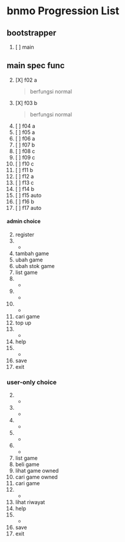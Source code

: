 # bnmo Progression List
## bootstrapper
1. [ ] main

## main spec func
2. [X] f02 a
   >berfungsi normal
3. [X] f03 b
    >berfungsi normal
4. [ ] f04 a
5. [ ] f05 a
6. [ ] f06 a
7. [ ] f07 b
8. [ ] f08 c
9.  [ ] f09 c
10. [ ] f10 c
11. [ ] f11 b
12. [ ] f12 a
13. [ ] f13 c
14. [ ] f14 b
15. [ ] f15 auto
16. [ ] f16 b
17. [ ] f17 auto

#### admin choice
2. register
3. -
4. tambah game
5. ubah game
6. ubah stok game
7. list game
8. -
9. -
10. -
11. cari game 
12. top up
13. -
14. help
15. -
16. save
17. exit

### user-only choice
2. -
3. -
4.  -
5.  -
6.  -
7.  list game
8.  beli game
9.  lihat game owned
10. cari game owned
11. cari game 
12. -
13. lihat riwayat
14. help
15. -
16. save
17. exit